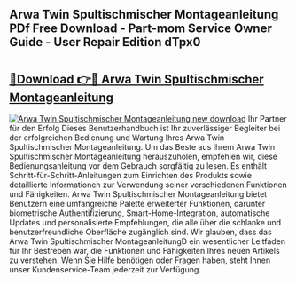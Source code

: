 ## Arwa Twin Spultischmischer Montageanleitung PDf Free Download - Part-mom Service Owner Guide - User Repair Edition dTpx0

# <h2><a href="http://df6ak6v.blite.top/?on=Arwa+Twin+Spultischmischer+Montageanleitung">🔗Download 👉🔴 Arwa Twin Spultischmischer Montageanleitung</a></h2>

[![Arwa Twin Spultischmischer Montageanleitung new download](https://i.imgur.com/lujVjoI.png)](http://df6ak6v.blite.top/?on=Arwa+Twin+Spultischmischer+Montageanleitung)
Ihr Partner für den Erfolg Dieses Benutzerhandbuch ist Ihr zuverlässiger Begleiter bei der erfolgreichen Bedienung und Wartung Ihres Arwa Twin Spultischmischer Montageanleitung. Um das Beste aus Ihrem Arwa Twin Spultischmischer Montageanleitung herauszuholen, empfehlen wir, diese Bedienungsanleitung vor dem Gebrauch sorgfältig zu lesen. Es enthält Schritt-für-Schritt-Anleitungen zum Einrichten des Produkts sowie detaillierte Informationen zur Verwendung seiner verschiedenen Funktionen und Fähigkeiten. Arwa Twin Spultischmischer Montageanleitung bietet Benutzern eine umfangreiche Palette erweiterter Funktionen, darunter biometrische Authentifizierung, Smart-Home-Integration, automatische Updates und personalisierte Empfehlungen, die alle über die schlanke und benutzerfreundliche Oberfläche zugänglich sind. Wir glauben, dass das Arwa Twin Spultischmischer MontageanleitungD ein wesentlicher Leitfaden für Ihr Bestreben war, die Funktionen und Fähigkeiten Ihres neuen Artikels zu verstehen. Wenn Sie Hilfe benötigen oder Fragen haben, steht Ihnen unser Kundenservice-Team jederzeit zur Verfügung.
